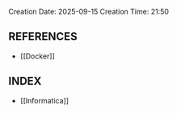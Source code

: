 Creation Date: 2025-09-15 
Creation Time: 21:50

## REFERENCES
- [[Docker]]
## INDEX
- [[Informatica]]